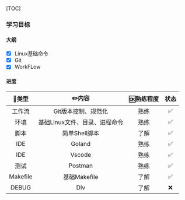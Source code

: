 [TOC]

### 学习目标

#### 大纲

- [x] Linux基础命令
- [x] Git
- [x] WorkFLow

#### 进度

|  🍭类型   |             ✏️内容             | 🆗熟练程度 | 状态 |
| :------: | :---------------------------: | :-------: | :--: |
|  工作流  |      Git版本控制、规范化      |   熟练    |  ✅   |
|   环境   | 基础Linux文件、目录、进程命令 |   熟练    |  ✅   |
|   脚本   |         简单Shell脚本         |   了解    |  ✅   |
|   IDE    |            Goland             |   熟练    |  ✅   |
|   IDE    |            Vscode             |   熟练    |  ✅   |
|   测试   |            Postman            |   熟练    |  ✅   |
| Makefile |         基础Makefile          |   了解    |  ✅   |
|  DEBUG   |              Dlv              |   了解    |  ❌   |
